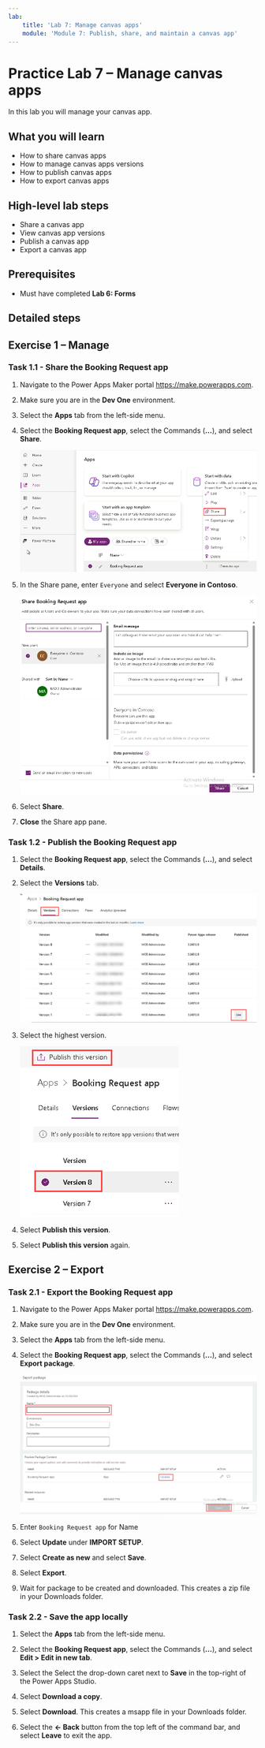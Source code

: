 ```yaml
---
lab:
    title: 'Lab 7: Manage canvas apps'
    module: 'Module 7: Publish, share, and maintain a canvas app'
---
```


# Practice Lab 7 – Manage canvas apps

In this lab you will manage your canvas app.

## What you will learn

- How to share canvas apps
- How to manage canvas apps versions
- How to publish canvas apps
- How to export canvas apps

## High-level lab steps

- Share a canvas app
- View canvas app versions
- Publish a canvas app
- Export a canvas app
  
## Prerequisites

- Must have completed **Lab 6: Forms**

## Detailed steps

## Exercise 1 – Manage

### Task 1.1 - Share the Booking Request app

1. Navigate to the Power Apps Maker portal <https://make.powerapps.com>.

1. Make sure you are in the **Dev One** environment.

1. Select the **Apps** tab from the left-side menu.

1. Select the **Booking Request app**, select the Commands (**...**), and select **Share**.

    ![Screenshot of share action for an app.](../media/share-app-action.png)

1. In the Share pane, enter `Everyone` and select **Everyone in Contoso**.

    ![Screenshot of share app pane.](../media/share-app-pane.png)

1. Select **Share**.

1. **Close** the Share app pane.

### Task 1.2 - Publish the Booking Request app

1. Select the **Booking Request app**, select the Commands (**...**), and select **Details**.

1. Select the **Versions** tab.

    ![Screenshot of app versions.](../media/app-versions.png)

1. Select the highest version.

    ![Screenshot of publishing latest version.](../media/app-publish.png)

1. Select **Publish this version**.

1. Select **Publish this version** again.

## Exercise 2 – Export

### Task 2.1 - Export the Booking Request app

1. Navigate to the Power Apps Maker portal <https://make.powerapps.com>.

1. Make sure you are in the **Dev One** environment.

1. Select the **Apps** tab from the left-side menu.

1. Select the **Booking Request app**, select the Commands (**...**), and select **Export package**.

    ![Screenshot of export app page.](../media/export-package.png)

1. Enter `Booking Request app` for Name

1. Select **Update** under **IMPORT SETUP**.

1. Select **Create as new** and select **Save**.

1. Select **Export**.

1. Wait for package to be created and downloaded. This creates a zip file in your Downloads folder.

### Task 2.2 - Save the app locally

1. Select the **Apps** tab from the left-side menu.

1. Select the **Booking Request app**, select the Commands (**...**), and select **Edit > Edit in new tab**.

1. Select the Select the drop-down caret next to **Save** in the top-right of the Power Apps Studio.

1. Select **Download a copy**.

1. Select **Download**.  This creates a msapp file in your Downloads folder.

1. Select the **<- Back** button from the top left of the command bar, and select **Leave** to exit the app.
